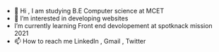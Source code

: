 - 👋 Hi , I am studying B.E Computer science at MCET
- 👀 I’m interested in developing websites
- I’m currently learning Front end devolopement at spotknack mission 2021 
- 📫 How to reach me Linkedln , Gmail , Twitter
